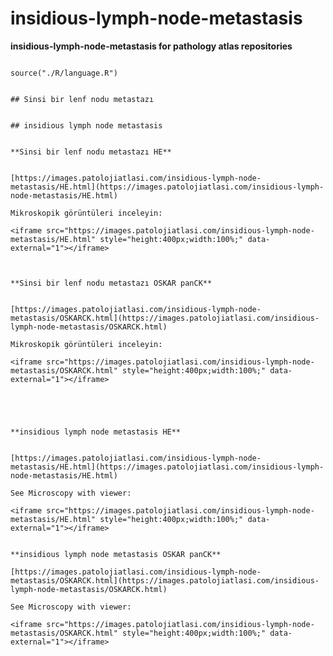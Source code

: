 # insidious-lymph-node-metastasis


**insidious-lymph-node-metastasis for pathology atlas repositories**



```{r language insidious-lymph-node-metastasis, echo=FALSE, include=TRUE}

source("./R/language.R")

```




```{asis, echo = (language == "TR")}

## Sinsi bir lenf nodu metastazı

```




```{asis, echo = (language == "EN")}

## insidious lymph node metastasis

```




```{asis, echo = (language == "TR")}

**Sinsi bir lenf nodu metastazı HE**


[https://images.patolojiatlasi.com/insidious-lymph-node-metastasis/HE.html](https://images.patolojiatlasi.com/insidious-lymph-node-metastasis/HE.html)

Mikroskopik görüntüleri inceleyin:

<iframe src="https://images.patolojiatlasi.com/insidious-lymph-node-metastasis/HE.html" style="height:400px;width:100%;" data-external="1"></iframe>



**Sinsi bir lenf nodu metastazı OSKAR panCK**


[https://images.patolojiatlasi.com/insidious-lymph-node-metastasis/OSKARCK.html](https://images.patolojiatlasi.com/insidious-lymph-node-metastasis/OSKARCK.html)

Mikroskopik görüntüleri inceleyin:

<iframe src="https://images.patolojiatlasi.com/insidious-lymph-node-metastasis/OSKARCK.html" style="height:400px;width:100%;" data-external="1"></iframe>




```




```{asis, echo = (language == "EN")}

**insidious lymph node metastasis HE**


[https://images.patolojiatlasi.com/insidious-lymph-node-metastasis/HE.html](https://images.patolojiatlasi.com/insidious-lymph-node-metastasis/HE.html)

See Microscopy with viewer: 

<iframe src="https://images.patolojiatlasi.com/insidious-lymph-node-metastasis/HE.html" style="height:400px;width:100%;" data-external="1"></iframe>


**insidious lymph node metastasis OSKAR panCK**

[https://images.patolojiatlasi.com/insidious-lymph-node-metastasis/OSKARCK.html](https://images.patolojiatlasi.com/insidious-lymph-node-metastasis/OSKARCK.html)

See Microscopy with viewer: 

<iframe src="https://images.patolojiatlasi.com/insidious-lymph-node-metastasis/OSKARCK.html" style="height:400px;width:100%;" data-external="1"></iframe>



```


